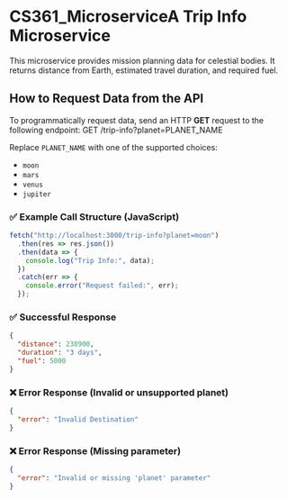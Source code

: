 # CS361_MicroserviceA Trip Info Microservice

This microservice provides mission planning data for celestial bodies. It returns distance from Earth, estimated travel duration, and required fuel.

## How to Request Data from the API

To programmatically request data, send an HTTP **GET** request to the following endpoint: GET /trip-info?planet=PLANET_NAME

Replace `PLANET_NAME` with one of the supported choices:
- `moon`
- `mars`
- `venus`
- `jupiter`

### ✅ Example Call Structure (JavaScript)
```js
fetch("http://localhost:3000/trip-info?planet=moon")
  .then(res => res.json())
  .then(data => {
    console.log("Trip Info:", data);
  })
  .catch(err => {
    console.error("Request failed:", err);
  });
```

### ✅ Successful Response
```json
{
  "distance": 238900,
  "duration": "3 days",
  "fuel": 5000
}
```

### ❌ Error Response (Invalid or unsupported planet)
```json
{
  "error": "Invalid Destination"
}
```

### ❌ Error Response (Missing parameter)
```json
{
  "error": "Invalid or missing 'planet' parameter"
}
```
